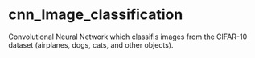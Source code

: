 # cnn_Image_classification

Convolutional Neural Network which classifis images from the CIFAR-10 dataset (airplanes, dogs, cats, and other objects).
